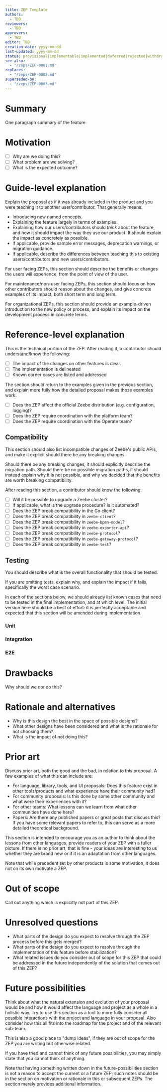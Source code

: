 ```yaml
---
title: ZEP Template
authors:
  - TBD
reviewers:
  - TBD
approvers:
  - TBD
editor: TBD
creation-date: yyyy-mm-dd
last-updated: yyyy-mm-dd
status: provisional|implementable|implemented|deferred|rejected|withdrawn|replaced
see-also:
  - "/zeps/ZEP-0001.md"
replaces:
  - "/zeps/ZEP-0002.md"
superseded-by:
  - "/zeps/ZEP-0003.md"
---
```


# Summary
[summary]: #summary

One paragraph summary of the feature

# Motivation
[motivation]: #motivation

- [ ] Why are we doing this?
- [ ] What problem are we solving?
- [ ] What is the expected outcome? 

# Guide-level explanation
[guide-level-explanation]: #guide-level-explanation

Explain the proposal as if it was already included in the product and you were teaching it to another user/contributor. That generally means:

- Introducing new named concepts.
- Explaining the feature largely in terms of examples.
- Explaining how our users/contributors should *think* about the feature, and how it should impact the way they use our product. It should explain the impact as concretely as possible.
- If applicable, provide sample error messages, deprecation warnings, or migration guidance.
- If applicable, describe the differences between teaching this to existing users/contributors and new users/contributors.

For user facing ZEPs, this section should describe the benefits or changes the users will experience, from the point of view of the user.

For maintenance/non-user facing ZEPs, this section should focus on how other contributors should reason about the changes, and give concrete examples of its impact, both short term and long term.

For organizational ZEPs, this section should provide an example-driven introduction to the new policy or process, and explain its impact on the development process in concrete terms.

# Reference-level explanation
[reference-level-explanation]: #reference-level-explanation

This is the technical portion of the ZEP. After reading it, a contributor should understand/know the following:

- [ ] The impact of the changes on other features is clear.
- [ ] The implementation is delineated
- [ ] Known corner cases are listed and addressed

The section should return to the examples given in the previous section, and explain more fully how the detailed proposal makes those examples work.


- [ ] Does the ZEP affect the official Zeebe distribution (e.g. configuration, logging)?
- [ ] Does the ZEP require coordination with the platform team?
- [ ] Does the ZEP require coordination with the Operate team?

## Compatibility

This section should also list incompatible changes of Zeebe's public APIs, and make it explicit should there be any breaking changes.

Should there be any breaking changes, it should explicitly describe the migration path. Should there be no possible migration paths, it should instead explain why it is not possible, and why we decided that the benefits are worth breaking compatibility.

After reading this section, a contributor should know the following:

- [ ] Will it be possible to upgrade a Zeebe cluster?
- [ ] If applicable, what is the upgrade procedure? Is it automated?
- [ ] Does the ZEP break compatibility in the Go client?
- [ ] Does the ZEP break compatibility in `zeebe-client`?
- [ ] Does the ZEP break compatibility in `zeebe-bpmn-model`?
- [ ] Does the ZEP break compatibility in `zeebe-exporter-api`?
- [ ] Does the ZEP break compatibility in `zeebe-protocol`?
- [ ] Does the ZEP break compatibility in `zeebe-gateway-protocol`?
- [ ] Does the ZEP break compatibility in `zeebe-test`?

## Testing

You should describe what is the overall functionality that should be tested.

If you are omitting tests, explain why, and explain the impact if it fails, specifically the worst case scenario.

In each of the sections below, we should already list known cases that need to be tested in the final implementation, and at which level. The initial version here should be a best of effort: it is perfectly acceptable and expected that this section will be amended during implementation.

### Unit
### Integration
### E2E

# Drawbacks
[drawbacks]: #drawbacks

Why should we *not* do this?

# Rationale and alternatives
[rationale-and-alternatives]: #rationale-and-alternatives

- Why is this design the best in the space of possible designs?
- What other designs have been considered and what is the rationale for not choosing them?
- What is the impact of not doing this?

# Prior art
[prior-art]: #prior-art

Discuss prior art, both the good and the bad, in relation to this proposal. A few examples of what this can include are:

- For language, library, tools, and UI proposals: Does this feature exist in other tools/products and what experience have their community had?
- For community proposals: Is this done by some other community and what were their experiences with it?
- For other teams: What lessons can we learn from what other communities have done here?
- Papers: Are there any published papers or great posts that discuss this? If you have some relevant papers to refer to, this can serve as a more detailed theoretical background.

This section is intended to encourage you as an author to think about the lessons from other languages, provide readers of your ZEP with a fuller picture. If there is no prior art, that is fine - your ideas are interesting to us whether they are brand new or if it is an adaptation from other languages.

Note that while precedent set by other products is some motivation, it does not on its own motivate a ZEP.

# Out of scope
[out-of-scope]: #out-of-scope

Call out anything which is explicitly not part of this ZEP.

# Unresolved questions
[unresolved-questions]: #unresolved-questions

- What parts of the design do you expect to resolve through the ZEP process before this gets merged?
- What parts of the design do you expect to resolve through the implementation of this feature before stabilization?
- What related issues do you consider out of scope for this ZEP that could be addressed in the future independently of the solution that comes out of this ZEP?

# Future possibilities
[future-possibilities]: #future-possibilities

Think about what the natural extension and evolution of your proposal would be and how it would affect the language and project as a whole in a holistic way. Try to use this section as a tool to more fully consider all possible interactions with the project and language in your proposal. Also consider how this all fits into the roadmap for the project and of the relevant sub-team.

This is also a good place to "dump ideas", if they are out of scope for the ZEP you are writing but otherwise related.

If you have tried and cannot think of any future possibilities, you may simply state that you cannot think of anything.

Note that having something written down in the future-possibilities section is not a reason to accept the current or a future ZEP; such notes should be in the section on motivation or rationale in this or subsequent ZEPs. The section merely provides additional information.


